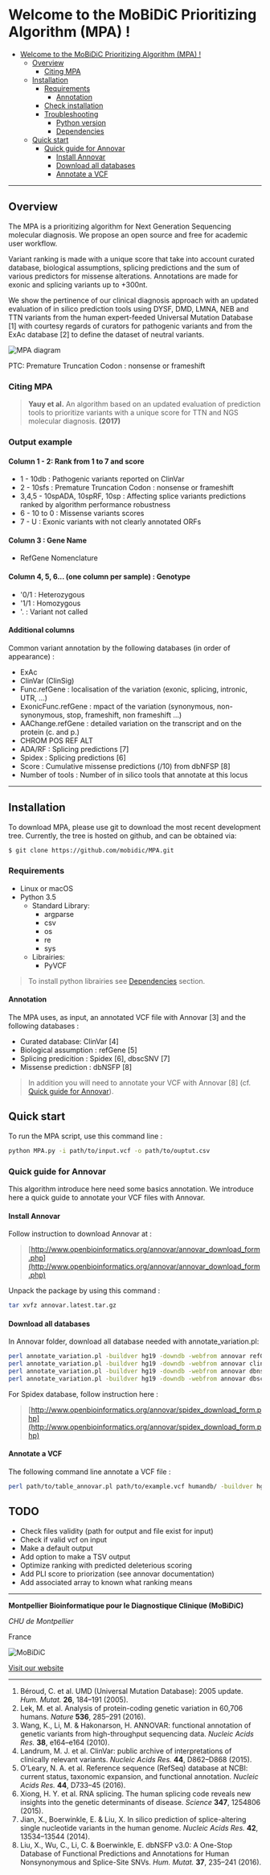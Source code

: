 # Welcome to the MoBiDiC Prioritizing Algorithm (MPA) !

- [Welcome to the MoBiDiC Prioritizing Algorithm (MPA) !](#welcome-to-the-mobidic-prioritizing-algorithm-mpa-)
	- [Overview](#overview)
		- [Citing MPA](#citing-mpa)
	- [Installation](#installation)
		- [Requirements](#requirements)
			- [Annotation](#annotation)
		- [Check installation](#check-installation)
		- [Troubleshooting](#troubleshooting)
			- [Python version](#python-version)
			- [Dependencies](#dependencies)
	- [Quick start](#quick-start)
		- [Quick guide for Annovar](#quick-guide-for-annovar)
			- [Install Annovar](#install-annovar)
			- [Download all databases](#download-all-databases)
			- [Annotate a VCF](#annotate-a-vcf)

--------------------------------------------------------------------------------

## Overview

The MPA is a prioritizing algorithm for Next Generation Sequencing molecular
diagnosis. We propose an open source and free for academic user workflow.

Variant ranking is made with a unique score that take into account curated
database, biological assumptions, splicing predictions and the sum of various
predictors for missense alterations. Annotations are made for exonic and
splicing variants up to +300nt.

We show the pertinence of our clinical diagnosis approach with an updated
evaluation of in silico prediction tools using DYSF, DMD, LMNA, NEB and TTN
variants from the human expert-feeded Universal Mutation Database [1] with
courtesy regards of curators for pathogenic variants and from the ExAc database
[2] to define the dataset of neutral variants.

![MPA diagram](doc/img/MPA_diagram.png)

PTC: Premature Truncation Codon : nonsense or frameshift

### Citing MPA

> **Yauy et al.** An algorithm based on an updated evaluation
of prediction tools to prioritize variants with a unique score for TTN and NGS
molecular diagnosis. **(2017)**

### Output example

#### Column 1 - 2: Rank from 1 to 7 and score

- 1 - 10db : Pathogenic variants reported on ClinVar
- 2 - 10sfs : Premature Truncation Codon : nonsense or frameshift
- 3,4,5 - 10spADA, 10spRF, 10sp : Affecting splice variants predictions ranked by algorithm performance robustness
- 6 - 10 to 0 : Missense variants scores
- 7 - U : Exonic variants with not clearly annotated ORFs

#### Column 3 : Gene Name

- RefGene Nomenclature

#### Column 4, 5, 6... (one column per sample) : Genotype
- '0/1 : Heterozygous
- '1/1 : Homozygous
- '. : Variant not called

#### Additional columns

Common variant annotation by the following databases (in order of appearance) :
- ExAc
- ClinVar (ClinSig)
-	Func.refGene : localisation of the variation (exonic, splicing, intronic, UTR, ...)
-	ExonicFunc.refGene : mpact of the variation (synonymous, non-synonymous, stop,
frameshift, non frameshift ...)
-	AAChange.refGene : detailed variation on the transcript and on the protein (c. and p.)
- CHROM POS	REF	ALT
- ADA/RF : Splicing predictions [7]
- Spidex : Splicing predictions [6]
-	Score : Cumulative missense predictions (/10) from dbNFSP [8]
- Number of tools : Number of in silico tools that annotate at this locus

--------------------------------------------------------------------------------

## Installation

To download MPA, please use git to download the most recent development tree.
Currently, the tree is hosted on github, and can be obtained via:

```bash
$ git clone https://github.com/mobidic/MPA.git
```

### Requirements

* Linux or macOS
* Python 3.5
  - Standard Library:
    + argparse
    + csv
	+ os
	+ re
	+ sys
  - Librairies:
    + PyVCF

> To install python librairies see [Dependencies](#dependencies) section.

#### Annotation

The MPA uses, as input, an annotated VCF file with Annovar [3] and the following
databases :

- Curated database: ClinVar [4]
- Biological assumption : refGene [5]
- Splicing predicition : Spidex [6], dbscSNV [7]
- Missense prediction : dbNSFP [8]

> In addition you will need to annotate your VCF with Annovar [8]
(cf. [Quick guide for Annovar](#quick-guide-for-annovar)).


## Quick start

To run the MPA script, use this command line :

```bash
python MPA.py -i path/to/input.vcf -o path/to/ouptut.csv
```

### Quick guide for Annovar

This algorithm introduce here need some basics annotation. We introduce here a
quick guide to annotate your VCF files with Annovar.

#### Install Annovar

Follow instruction to download Annovar at :
> [http://www.openbioinformatics.org/annovar/annovar_download_form.php](http://www.openbioinformatics.org/annovar/annovar_download_form.php)

Unpack the package by using this command :

```bash
tar xvfz annovar.latest.tar.gz
```

#### Download all databases

In Annovar folder, download all database needed with annotate_variation.pl:

```bash
perl annotate_variation.pl -buildver hg19 -downdb -webfrom annovar refGene humandb/
perl annotate_variation.pl -buildver hg19 -downdb -webfrom annovar clinvar_20170130 humandb/
perl annotate_variation.pl -buildver hg19 -downdb -webfrom annovar dbnsfp33a  humandb/
perl annotate_variation.pl -buildver hg19 -downdb -webfrom annovar dbscsnv11 humandb/
```

For Spidex database, follow instruction here :

> [http://www.openbioinformatics.org/annovar/spidex_download_form.php](http://www.openbioinformatics.org/annovar/spidex_download_form.php)

#### Annotate a VCF

The following command line annotate a VCF file :

```bash
perl path/to/table_annovar.pl path/to/example.vcf humandb/ -buildver hg19 -out path/to/output/name -remove -protocol refGene,refGene,clinvar_20170130,dbnsfp33a,spidex,dbscsnv11 -operation g,g,f,f,f,f,f -nastring . -vcfinput -otherinfo -arg '-splicing 20','-hgvs',,,,,,
```
## TODO

- Check files validity (path for output and file exist for input)
- Check if valid vcf on input
- Make a default output
- Add option to make a TSV output
- Optimize ranking with predicted deleterious scoring
- Add PLI score to priorization (see annovar documentation)
- Add associated array to known what ranking means

--------------------------------------------------------------------------------

**Montpellier Bioinformatique pour le Diagnostique Clinique (MoBiDiC)**

*CHU de Montpellier*

France

![MoBiDiC](doc/img/logo-mobidic.png)

[Visit our website](https://neuro-2.iurc.montp.inserm.fr/mobidic/)

--------------------------------------------------------------------------------

1. Béroud, C. et al. UMD (Universal Mutation Database): 2005 update. *Hum. Mutat.* **26**, 184–191 (2005).
2. Lek, M. et al. Analysis of protein-coding genetic variation in 60,706 humans. *Nature* **536**, 285–291 (2016).
3. Wang, K., Li, M. & Hakonarson, H. ANNOVAR: functional annotation of genetic variants from high-throughput sequencing data. *Nucleic Acids Res.* **38**, e164–e164 (2010).
4. Landrum, M. J. et al. ClinVar: public archive of interpretations of clinically relevant variants. *Nucleic Acids Res.* **44**, D862–D868 (2015).
5. O’Leary, N. A. et al. Reference sequence (RefSeq) database at NCBI: current status, taxonomic expansion, and functional annotation. *Nucleic Acids Res.* **44**, D733–45 (2016).
6. Xiong, H. Y. et al. RNA splicing. The human splicing code reveals new insights into the genetic determinants of disease. *Science* **347**, 1254806 (2015).
7. Jian, X., Boerwinkle, E. & Liu, X. In silico prediction of splice-altering single nucleotide variants in the human genome. *Nucleic Acids Res.* **42**, 13534–13544 (2014).
8. Liu, X., Wu, C., Li, C. & Boerwinkle, E. dbNSFP v3.0: A One-Stop Database of Functional Predictions and Annotations for Human Nonsynonymous and Splice-Site SNVs. *Hum. Mutat.* **37**, 235–241 (2016).
